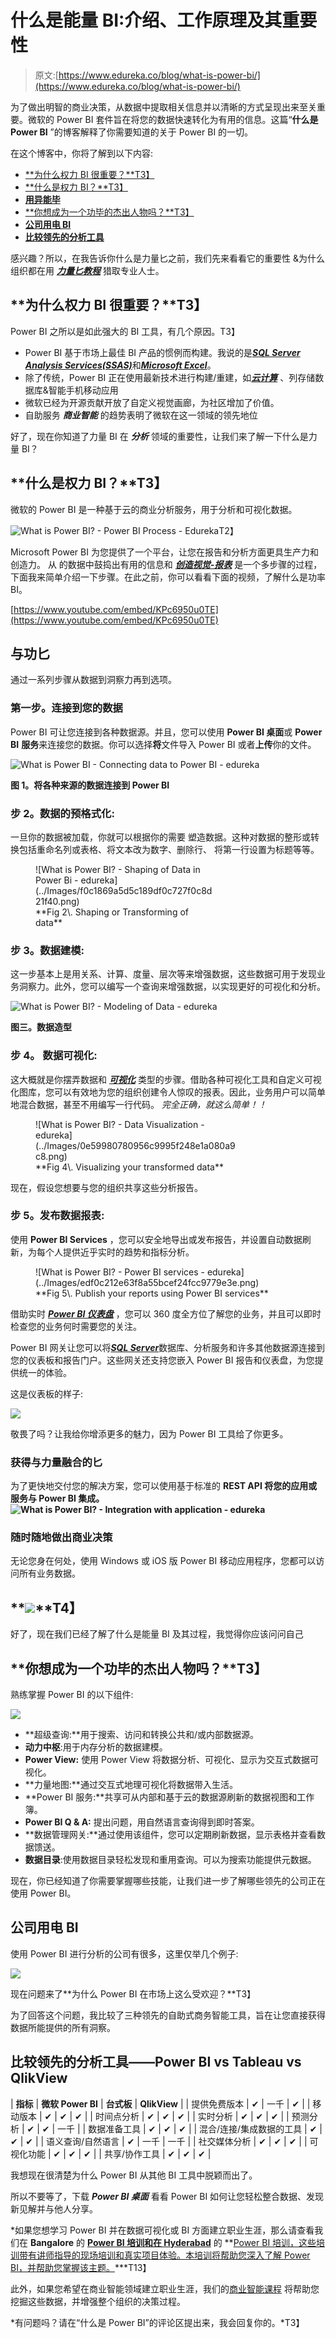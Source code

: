 # 什么是能量 BI:介绍、工作原理及其重要性

> 原文:[https://www.edureka.co/blog/what-is-power-bi/](https://www.edureka.co/blog/what-is-power-bi/)

为了做出明智的商业决策，从数据中提取相关信息并以清晰的方式呈现出来至关重要。微软的 Power BI 套件旨在将您的数据快速转化为有用的信息。这篇“**什么是 Power BI** ”的博客解释了你需要知道的关于 Power BI 的一切。

在这个博客中，你将了解到以下内容:

*   [**为什么权力 BI 很重要？**T3】](#whypowerbi)
*   [**什么是权力 BI？**T3】](#whatispowerbi)
*   [**用异能毕**](#processes)
*   [**你想成为一个功毕的杰出人物吗？**T3】](#crackerjack)
*   [**公司用电 BI**](#companies)
*   [**比较领先的分析工具**](#comparison)

感兴趣？所以，在我告诉你什么是力量匕之前，我们先来看看它的重要性 &为什么组织都在用 [***力量匕教程***](https://www.edureka.co/power-bi-certification-training) 猎取专业人士。

## **为什么权力 BI 很重要？**T3】

Power BI 之所以是如此强大的 BI 工具，有几个原因。T3】

*   Power BI 基于市场上最佳 BI 产品的惯例而构建。我说的是[***SQL Server Analysis Services(SSAS)***](https://www.edureka.co/blog/sql-server-tutorial)和[***Microsoft Excel***](https://www.edureka.co/blog/advanced-excel-tutorial/)。
*   除了传统，Power BI 正在使用最新技术进行构建/重建，如[***云计算***](https://www.edureka.co/blog/videos/what-is-cloud-computing/) 、列存储数据库&智能手机移动应用
*   微软已经为开源贡献开放了自定义视觉画廊，为社区增加了价值。
*   自助服务 ***商业智能*** 的趋势表明了微软在这一领域的领先地位

好了，现在你知道了力量 BI 在 ***分析*** 领域的重要性，让我们来了解一下什么是力量 BI？

## **什么是权力 BI？**T3】

微软的 Power BI 是一种基于云的商业分析服务，用于分析和可视化数据。

![What is Power BI? - Power BI Process - Edureka](../Images/d81166a36a65fe078b86eae8c2cc60d1.png)T2】

Microsoft Power BI 为您提供了一个平台，让您在报告和分析方面更具生产力和创造力。 从 的数据中鼓捣出有用的信息和 [***创造视觉-报表***](https://www.edureka.co/blog/popular-power-bi-charts/) 是一个多步骤的过程，下面我来简单介绍一下步骤。在此之前，你可以看看下面的视频，了解什么是功率 BI。

[https://www.youtube.com/embed/KPc6950u0TE](https://www.youtube.com/embed/KPc6950u0TE)

## **与功匕**

通过一系列步骤从数据到洞察力再到选项。

### **第一步。连接到您的数据**

Power BI 可让您连接到各种数据源。并且，您可以使用 **Power BI 桌面**或 **Power BI** **服务**来连接您的数据。你可以选择**将**文件导入 Power BI 或者**上传**你的文件。

![What is Power BI - Connecting data to Power BI - edureka](../Images/bbf2304a2722bbf0bdfef6e9b086d417.png)

**图 1。将各种来源的数据连接到 Power BI**

### **步** **2。数据的预格式化:**

一旦你的数据被加载，你就可以根据你的需要 塑造数据。这种对数据的整形或转换包括重命名列或表格、将文本改为数字、删除行、 将第一行设置为标题等等。

<figure id="attachment_55312" aria-describedby="caption-attachment-55312" style="width: 283px" class="wp-caption aligncenter">![What is Power BI? - Shaping of Data in Power Bi - edureka](../Images/f0c1869a5d5c189df0c727f0c8d21f40.png)

<figcaption id="caption-attachment-55312" class="wp-caption-text">**Fig 2\. Shaping or Transforming of data**</figcaption>

</figure>

### **步** **3。数据建模:**

这一步基本上是用关系、计算、度量、层次等来增强数据，这些数据可用于发现业务洞察力。此外，您可以编写一个查询来增强数据，以实现更好的可视化和分析。

![What is Power BI? - Modeling of Data - edureka](../Images/92c57850c9cc6314b1b2a3550595bb6f.png)

**图三。数据造型**

### **步** 4。 **数据可视化:**

这大概就是你摆弄数据和 [***可视化***](https://www.edureka.co/blog/power-bi-visuals/) 类型的步骤。借助各种可视化工具和自定义可视化图库，您可以有效地为您的组织创建令人惊叹的报表。因此，业务用户可以简单地混合数据，甚至不用编写一行代码。 *完全正确，就这么简单！！*

<figure id="attachment_55288" aria-describedby="caption-attachment-55288" style="width: 322px" class="wp-caption aligncenter">![What is Power BI? - Data Visualization - edureka](../Images/0e59980780956c9995f248e1a080a9c8.png)

<figcaption id="caption-attachment-55288" class="wp-caption-text">**Fig 4\. Visualizing your transformed data**</figcaption>

</figure>

现在，假设您想要与您的组织共享这些分析报告。

### **步** **5。发布数据报表:**

使用 **Power BI Services** ，您可以安全地导出或发布报告，并设置自动数据刷新，为每个人提供近乎实时的趋势和指标分析。

<figure id="attachment_55344" aria-describedby="caption-attachment-55344" style="width: 429px" class="wp-caption aligncenter">![What is Power BI? - Power BI services - edureka](../Images/edf0c212e63f8a55bcef24fcc9779e3e.png)

<figcaption id="caption-attachment-55344" class="wp-caption-text">**Fig 5\. Publish your reports using Power BI services**</figcaption>

</figure>

借助实时 [***Power BI 仪表盘***](https://www.edureka.co/blog/power-bi-dashboard/) ，您可以 360 度全方位了解您的业务，并且可以即时检查您的业务何时需要您的关注。

Power BI 网关让您可以将[***SQL Server***](https://www.edureka.co/blog/sql-server-tutorial)数据库、分析服务和许多其他数据源连接到您的仪表板和报告门户。这些网关还支持您嵌入 Power BI 报告和仪表盘，为您提供统一的体验。

这是仪表板的样子:

![](../Images/5c5f3e66e67980d0dbfbb3a6626ac735.png)

敬畏了吗？让我给你增添更多的魅力，因为 Power BI 工具给了你更多。

### **获得与力量融合的匕**

为了更快地交付您的解决方案，您可以使用基于标准的 **REST API 将您的应用或服务与 Power BI 集成。![What is Power BI? - Integration with application - edureka](../Images/b40a4ad573965d0c66a70bec42d79d42.png)**

### **随时随地做出商业决策**

无论您身在何处，使用 Windows 或 iOS 版 Power BI 移动应用程序，您都可以访问所有业务数据。

## **![](../Images/537d5046d7fd7aa3c9a6a8b86eaba8e5.png)**T4】

好了，现在我们已经了解了什么是能量 BI 及其过程，我觉得你应该问问自己

## **你想成为一个功毕的杰出人物吗？**T3】

熟练掌握 Power BI 的以下组件:

![](../Images/07c20762621712b78ffd41b0992f753a.png)

*   **超级查询:**用于搜索、访问和转换公共和/或内部数据源。
*   **动力中枢**:用于内存分析的数据建模。
*   **Power View:** 使用 Power View 将数据分析、可视化、显示为交互式数据可视化。
*   **力量地图:**通过交互式地理可视化将数据带入生活。
*   **Power BI 服务:**共享可从内部和基于云的数据源刷新的数据视图和工作簿。
*   **Power BI Q & A:** 提出问题，用自然语言查询得到即时答案。
*   **数据管理网关:**通过使用该组件，您可以定期刷新数据，显示表格并查看数据馈送。
*   **数据目录**:使用数据目录轻松发现和重用查询。可以为搜索功能提供元数据。

现在，你已经知道了你需要掌握哪些技能，让我们进一步了解哪些领先的公司正在使用 Power BI。

## **公司用电 BI**

使用 Power BI 进行分析的公司有很多，这里仅举几个例子:

![](../Images/e57b38f10ba34b3721366d99a243b40b.png)

现在问题来了**为什么 Power BI 在市场上这么受欢迎？**T3】

为了回答这个问题，我比较了三种领先的自助式商务智能工具，旨在让您直接获得数据所能提供的所有洞察。

## **比较领先的分析工具——Power BI vs Tableau vs QlikView**

| **指标** | **微软 Power BI** | **台式板** | **QlikView** |
| 提供免费版本 | ✔ | 一千 | ✔ |
| 移动版本 | ✔ | ✔ | ✔ |
| 时间点分析 | ✔ | ✔ | ✔ |
| 实时分析 | ✔ | ✔ | ✔ |
| 预测分析 | ✔ | ✔ | 一千 |
| 数据准备工具 | ✔ | ✔ | ✔ |
| 混合/连接/集成数据的工具 | ✔ | ✔ | ✔ |
| 语义查询/自然语言 | ✔ | 一千 | 一千 |
| 社交媒体分析 | ✔ | ✔ | ✔ |
| 可视化功能 | ✔ | ✔ | ✔ |
| 共享/协作工具 | ✔ | ✔ | ✔ |

我想现在很清楚为什么 Power BI 从其他 BI 工具中脱颖而出了。

所以不要等了，下载 ***Power BI 桌面*** 看看 Power BI 如何让您轻松整合数据、发现新见解并与他人分享。

*如果您想学习 Power BI 并在数据可视化或 BI 方面建立职业生涯，那么请查看我们在 **Bangalore** 的 [**Power BI 培训和在 Hyderabad**](https://www.edureka.co/power-bi-certification-training-bangalore) 的 **[Power BI 培训，这些培训带有讲师指导的现场培训和真实项目体验。本培训将帮助您深入了解 Power BI，并帮助您掌握该主题。](https://www.edureka.co/power-bi-certification-training-hyderabad)***T13】

此外，如果您希望在商业智能领域建立职业生涯，我们的[商业智能课程](https://www.edureka.co/masters-program/business-intelligence-certification) 将帮助您挖掘这些数据，并增强整个组织的决策过程。

*有问题吗？请在“什么是 Power BI”的评论区提出来，我会回复你的。*T3】